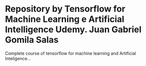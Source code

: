# Repository by Tensorflow for Machine Learning e Artificial Intelligence Udemy. Juan Gabriel Gomila Salas
Complete course of tensorflow for machine learning and Artificial Inteligence...
